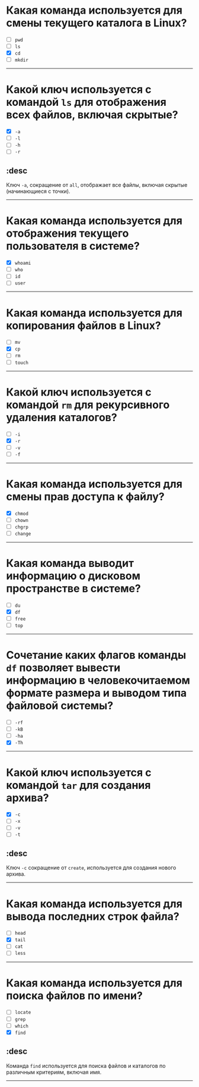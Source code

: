 # Какая команда используется для смены текущего каталога в Linux?
- [ ] `pwd`
- [ ] `ls`
- [x] `cd`
- [ ] `mkdir`

---

# Какой ключ используется с командой `ls` для отображения всех файлов, включая скрытые?
- [x] `-a`
- [ ] `-l`
- [ ] `-h`
- [ ] `-r`

## :desc
Ключ `-a`, сокращение от `all`, отображает все файлы, включая скрытые (начинающиеся с точки).

---

# Какая команда используется для отображения текущего пользователя в системе?
- [x] `whoami`
- [ ] `who`
- [ ] `id`
- [ ] `user`

---

# Какая команда используется для копирования файлов в Linux?
- [ ] `mv`
- [x] `cp`
- [ ] `rm`
- [ ] `touch`

---

# Какой ключ используется с командой `rm` для рекурсивного удаления каталогов?
- [ ] `-i`
- [x] `-r`
- [ ] `-v`
- [ ] `-f`

---

# Какая команда используется для смены прав доступа к файлу?
- [x] `chmod`
- [ ] `chown`
- [ ] `chgrp`
- [ ] `change`

---

# Какая команда выводит информацию о дисковом пространстве в системе?
- [ ] `du`
- [x] `df`
- [ ] `free`
- [ ] `top`

---

# Сочетание каких флагов команды `df` позволяет вывести информацию в человекочитаемом формате размера и выводом типа файловой системы?
- [ ] `-rf`
- [ ] `-kB`
- [ ] `-ha`
- [x] `-Th`

---

# Какой ключ используется с командой `tar` для создания архива?
- [x] `-c`
- [ ] `-x`
- [ ] `-v`
- [ ] `-t`

## :desc
Ключ `-c` сокращение от `create`, используется для создания нового архива.

---

# Какая команда используется для вывода последних строк файла?
- [ ] `head`
- [x] `tail`
- [ ] `cat`
- [ ] `less`

---

# Какая команда используется для поиска файлов по имени?
- [ ] `locate`
- [ ] `grep`
- [ ] `which`
- [x] `find`

## :desc
Команда `find` используется для поиска файлов и каталогов по различным критериям, включая имя.

---
